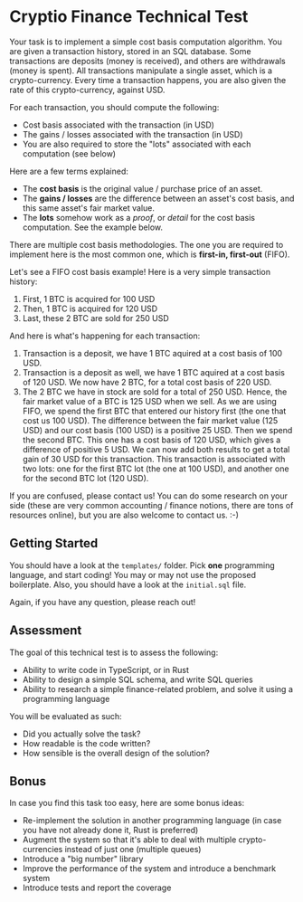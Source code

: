 # Cryptio Finance Technical Test

Your task is to implement a simple cost basis computation algorithm. You are
given a transaction history, stored in an SQL database. Some transactions are
deposits (money is received), and others are withdrawals (money is spent). All
transactions manipulate a single asset, which is a crypto-currency. Every time a
transaction happens, you are also given the rate of this crypto-currency,
against USD.

For each transaction, you should compute the following:

* Cost basis associated with the transaction (in USD)
* The gains / losses associated with the transaction (in USD)
* You are also required to store the "lots" associated with each
  computation (see below)

Here are a few terms explained:

* The **cost basis** is the original value / purchase price of an asset.
* The **gains / losses** are the difference between an asset's cost basis, and
  this same asset's fair market value.
* The **lots** somehow work as a *proof*, or *detail* for the cost basis
  computation. See the example below.

There are multiple cost basis methodologies. The one you are required to
implement here is the most common one, which is **first-in, first-out** (FIFO).

Let's see a FIFO cost basis example! Here is a very simple transaction history:

1. First, 1 BTC is acquired for 100 USD
2. Then, 1 BTC is acquired for 120 USD
3. Last, these 2 BTC are sold for 250 USD

And here is what's happening for each transaction:

1. Transaction is a deposit, we have 1 BTC aquired at a cost basis of 100 USD.
2. Transaction is a deposit as well, we have 1 BTC aquired at a cost basis of
   120 USD. We now have 2 BTC, for a total cost basis of 220 USD.
3. The 2 BTC we have in stock are sold for a total of 250 USD. Hence, the fair
   market value of a BTC is 125 USD when we sell. As we are using FIFO, we spend
   the first BTC that entered our history first (the one that cost us 100 USD). The
   difference between the fair market value (125 USD) and our cost basis (100 USD)
   is a positive 25 USD. Then we spend the second BTC. This one has a cost basis of
   120 USD, which gives a difference of positive 5 USD. We can now add both results
   to get a total gain of 30 USD for this transaction. This transaction is
   associated with two lots: one for the first BTC lot (the one at 100 USD),
   and another one for the second BTC lot (120 USD).

If you are confused, please contact us! You can do some research on your side
(these are very common accounting / finance notions, there are tons of resources
online), but you are also welcome to contact us. :-)


## Getting Started

You should have a look at the `templates/` folder. Pick **one** programming
language, and start coding! You may or may not use the proposed boilerplate.
Also, you should have a look at the `initial.sql` file.

Again, if you have any question, please reach out!


## Assessment

The goal of this technical test is to assess the following:

* Ability to write code in TypeScript, or in Rust
* Ability to design a simple SQL schema, and write SQL queries
* Ability to research a simple finance-related problem, and solve it using
  a programming language

You will be evaluated as such:

* Did you actually solve the task?
* How readable is the code written?
* How sensible is the overall design of the solution?


## Bonus

In case you find this task too easy, here are some bonus ideas:

* Re-implement the solution in another programming language (in case you have
  not already done it, Rust is preferred)
* Augment the system so that it's able to deal with multiple crypto-currencies
  instead of just one (multiple queues)
* Introduce a "big number" library
* Improve the performance of the system and introduce a benchmark system
* Introduce tests and report the coverage
